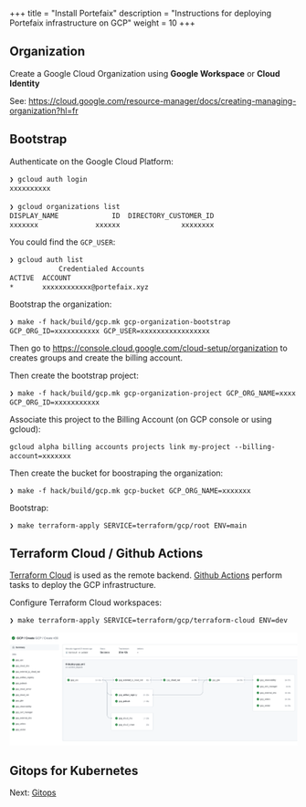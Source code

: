+++
title = "Install Portefaix"
description = "Instructions for deploying Portefaix infrastructure on GCP"
weight = 10
+++

<a id="gcloud"/></a>

## Organization

Create a Google Cloud Organization using **Google Workspace** or **Cloud Identity**

See: https://cloud.google.com/resource-manager/docs/creating-managing-organization?hl=fr

## Bootstrap

Authenticate on the Google Cloud Platform:

```shell
❯ gcloud auth login
xxxxxxxxxx

❯ gcloud organizations list
DISPLAY_NAME             ID  DIRECTORY_CUSTOMER_ID
xxxxxxx              xxxxxx               xxxxxxxx
```

You could find the `GCP_USER`:

```shell
❯ gcloud auth list
            Credentialed Accounts
ACTIVE  ACCOUNT
*       xxxxxxxxxxxx@portefaix.xyz
```

Bootstrap the organization:

```shell
❯ make -f hack/build/gcp.mk gcp-organization-bootstrap GCP_ORG_ID=xxxxxxxxxxx GCP_USER=xxxxxxxxxxxxxxxxx
```

Then go to https://console.cloud.google.com/cloud-setup/organization to creates groups and create the billing account.

Then create the bootstrap project:

```shell
❯ make -f hack/build/gcp.mk gcp-organization-project GCP_ORG_NAME=xxxx GCP_ORG_ID=xxxxxxxxxxx
```

Associate this project to the Billing Account (on GCP console or using gcloud):

```shell
gcloud alpha billing accounts projects link my-project --billing-account=xxxxxxx
```

Then create the bucket for boostraping the organization:

```shell
❯ make -f hack/build/gcp.mk gcp-bucket GCP_ORG_NAME=xxxxxxx
```

Bootstrap:

```shell
❯ make terraform-apply SERVICE=terraform/gcp/root ENV=main
```

<a id="gcp-terraform-cloud"></a>

## Terraform Cloud / Github Actions

[Terraform Cloud](https://terraform.cloud) is used as the remote backend. [Github Actions](https://github.com/features/actions) perform tasks to deploy the GCP infrastructure.

Configure Terraform Cloud workspaces:

```shell
❯ make terraform-apply SERVICE=terraform/gcp/terraform-cloud ENV=dev
```

<img src="/docs/images/portefaix-gcp-deploy.png" alt="Portefaix GCP deployment" class="mt-3 mb-3 rounded">

<a id="gcp-gitops"></a>

## Gitops for Kubernetes

Next: [Gitops](/docs/gitops)
